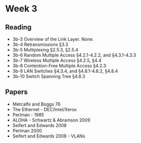 # Week 3

## Reading
* 3b-3 Overview of the Link Layer. None. 
* 3b-4 Retransmissions §3.3 
* 3b-5 Multiplexing §2.5.3, §2.5.4 
* 3b-6 Random Multiple Access §4.2.1-4.2.2, and §4.3.1-4.3.3 
* 3b-7 Wireless Multiple Access §4.2.5, §4.4 
* 3b-8 Contention-Free Multiple Access §4.2.3 
* 3b-9 LAN Switches §4.3.4, and §4.8.1-4.8.2, §4.8.4 
* 3b-10 Switch Spanning Tree §4.8.3 

## Papers
* Metcalfe and Boggs 76
* The Ethernet - DEC/Intel/Xerox
* Perlman - 1985
* ALOHA - Schwartz & Abramson 2009
* Seifert and Edwards 2008
* Perlman 2000
* Seifert and Edwards 2008 - VLANs
